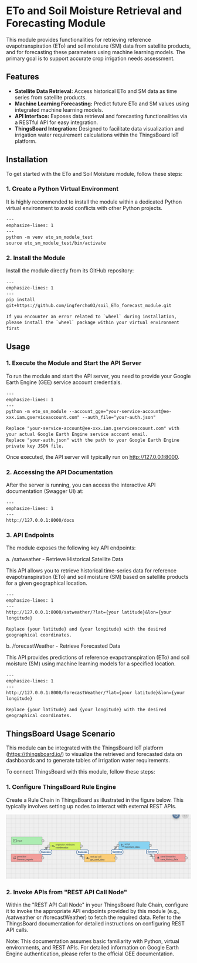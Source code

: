 # ETo and Soil Moisture Retrieval and Forecasting Module

This module provides functionalities for retrieving reference evapotranspiration (ETo) and soil moisture (SM) data from satellite products, and for forecasting these parameters using machine learning models. The primary goal is to support accurate crop irrigation needs assessment.

## Features

* **Satellite Data Retrieval:** Access historical ETo and SM data as time series from satellite products.
* **Machine Learning Forecasting:** Predict future ETo and SM values using integrated machine learning models.
* **API Interface:** Exposes data retrieval and forecasting functionalities via a RESTful API for easy integration.
* **ThingsBoard Integration:** Designed to facilitate data visualization and irrigation water requirement calculations within the ThingsBoard IoT platform.

## Installation

To get started with the ETo and Soil Moisture module, follow these steps:

### 1. Create a Python Virtual Environment

It is highly recommended to install the module within a dedicated Python virtual environment to avoid conflicts with other Python projects.

```{code-block}
---
emphasize-lines: 1
---
python -m venv eto_sm_module_test
source eto_sm_module_test/bin/activate
```

### 2. Install the Module

Install the module directly from its GitHub repository:
```{code-block}
---
emphasize-lines: 1
---
pip install git+https://github.com/ingfercho03/soil_ETo_forecast_module.git
```
```{warning}
If you encounter an error related to `wheel` during installation, please install the `wheel` package within your virtual environment first
```
## Usage

### 1. Execute the Module and Start the API Server

To run the module and start the API server, you need to provide your Google Earth Engine (GEE) service account credentials.

```{code-block}
---
emphasize-lines: 1
---
python -m eto_sm_module --account_gge="your-service-account@ee-xxx.iam.gserviceaccount.com" --auth_file="your-auth.json"
```

    Replace "your-service-account@ee-xxx.iam.gserviceaccount.com" with your actual Google Earth Engine service account email.
    Replace "your-auth.json" with the path to your Google Earth Engine private key JSON file.

Once executed, the API server will typically run on http://127.0.0.1:8000.

### 2. Accessing the API Documentation

After the server is running, you can access the interactive API documentation (Swagger UI) at:

```{code-block}
---
emphasize-lines: 1
---
http://127.0.0.1:8000/docs
```
### 3. API Endpoints

The module exposes the following key API endpoints:

a. /satweather - Retrieve Historical Satellite Data

This API allows you to retrieve historical time-series data for reference evapotranspiration (ETo) and soil moisture (SM) based on satellite products for a given geographical location.

```{code-block}
---
emphasize-lines: 1
---
http://127.0.0.1:8000/satweather/?lat={your latitude}&lon={your longitude}

```

    Replace {your latitude} and {your longitude} with the desired geographical coordinates.

b. /forecastWeather - Retrieve Forecasted Data

This API provides predictions of reference evapotranspiration (ETo) and soil moisture (SM) using machine learning models for a specified location.

```{code-block}
---
emphasize-lines: 1
---
http://127.0.0.1:8000/forecastWeather/?lat={your latitude}&lon={your longitude}
```

    Replace {your latitude} and {your longitude} with the desired geographical coordinates.

## ThingsBoard Usage Scenario

This module can be integrated with the ThingsBoard IoT platform (https://thingsboard.io/) to visualize the retrieved and forecasted data on dashboards and to generate tables of irrigation water requirements.

To connect ThingsBoard with this module, follow these steps:
### 1. Configure ThingsBoard Rule Engine

Create a Rule Chain in ThingsBoard as illustrated in the figure below. This typically involves setting up nodes to interact with external REST APIs.

![Rule engine and nodes ](thingsboard_rule.png)

### 2. Invoke APIs from "REST API Call Node"

Within the "REST API Call Node" in your ThingsBoard Rule Chain, configure it to invoke the appropriate API endpoints provided by this module (e.g., /satweather or /forecastWeather) to fetch the required data. Refer to the ThingsBoard documentation for detailed instructions on configuring REST API calls.







Note: This documentation assumes basic familiarity with Python, virtual environments, and REST APIs. For detailed information on Google Earth Engine authentication, please refer to the official GEE documentation.
